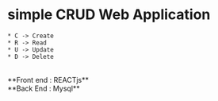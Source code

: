 # simple CRUD Web Application 
    * C -> Create
    * R -> Read
    * U -> Update
    * D -> Delete
<br>
**Front end : REACTjs** <br>
**Back End  : Mysql**  <br>
